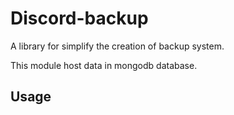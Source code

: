 # Discord-backup

A library for simplify the creation of backup system.

This module host data in mongodb database.

## Usage
